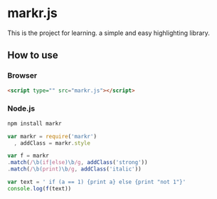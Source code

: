 markr.js
======================================================================

This is the project for learning. a simple and easy highlighting library.

## How to use

### Browser

```html
<script type="" src="markr.js"></script>
```

### Node.js

```sh
npm install markr
```

```javascript
var markr = require('markr')
  , addClass = markr.style

var f = markr
.match(/\b(if|else)\b/g, addClass('strong'))
.match(/\b(print)\b/g, addClass('italic'))

var text = ' if (a == 1) {print a} else {print "not 1"}'
console.log(f(text))
```
